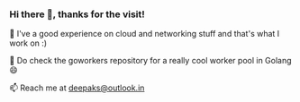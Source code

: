 ### Hi there 👋, thanks for the visit!

🔭 I've a good experience on cloud and networking stuff and that's what I work on :)

🌱 Do check the goworkers repository for a really cool worker pool in Golang 😄

📫 Reach me at deepaks@outlook.in
<!--
**dpaks/dpaks** is a ✨ _special_ ✨ repository because its `README.md` (this file) appears on your GitHub profile.

Here are some ideas to get you started:

- 🔭 I’m currently working on ...
- 🌱 I’m currently learning ...
- 👯 I’m looking to collaborate on ...
- 🤔 I’m looking for help with ...
- 💬 Ask me about ...
- 📫 How to reach me: ...
- 😄 Pronouns: ...
- ⚡ Fun fact: ...
-->
